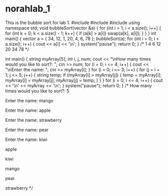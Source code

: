 # norahlab_1
This is the bubble sort for lab 1.
#include <iostream>
#include <vector>
#include <string>
using namespace std;
void bubbleSort(vector<int> &a) {
	for (int i = 1; i < a.size(); i++) {
		for (int k = 0; k < a.size() - 1; k++) {
			if (a[k] > a[i]) swap(a[k], a[i]);
		}
	}
}
int main() {
	vector<int> a = { 34, 12, 1, 20, 4, 6, 78 };
	bubbleSort(a);
	for (int i = 0; i < a.size(); i++) {
		cout << a[i] << '\n';
	}
	system("pause");
	return 0;
}
/*
1
4
6
12
20
34
78
*/

int main() {
	string myArray[5];
	int i, j, num;
	cout << "\nHow many times would you like to sort?: ";
	cin >> num;
	for (i = 0; i <= 4; i++) {
		cout << "\nEnter the name: ";
		cin >> myArray[i];
	}
	for (i = 0; i <= 3; i++) {
		for (j = i + 1; j <= 5; j++) {
			string temp;
			if (myArray[i] > myArray[j]) {
				temp = myArray[i];
				myArray[i] = myArray[j];
				myArray[j] = temp;
			}
		}
	}
	for (i = 0; i <= 4; i++) {
		cout << '\n' << myArray << '\n';
	}
	system("pause");
	return 0;
}
/*
How many times would you like to sort?: 5

Enter the name: mango

Enter the name: apple

Enter the name: strawberry

Enter the name: pear

Enter the name: kiwi

apple

kiwi

mango

pear

strawberry
*/

